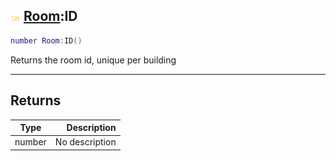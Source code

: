 ## ![shared](../../.gitbook/assets/shared.png) [Room](room):ID

```lua
number Room:ID()
```

Returns the room id, unique per building

------
## Returns

| Type   | Description |
| ------ | ----------: |
| number | No description |

